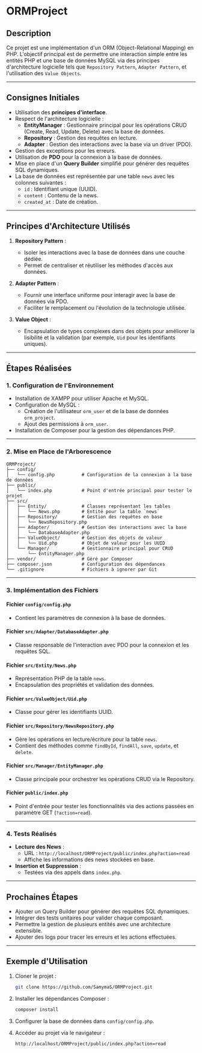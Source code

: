 # ORMProject

## **Description**
Ce projet est une implémentation d'un ORM (Object-Relational Mapping) en PHP. 
L'objectif principal est de permettre une interaction simple entre les entités PHP et une base de données MySQL via des principes d'architecture logicielle tels que 
`Repository Pattern`, `Adapter Pattern`, et l'utilisation des `Value Objects`.

---

## **Consignes Initiales**
- Utilisation des **principes d'interface**.
- Respect de l'architecture logicielle :
  - **EntityManager** : Gestionnaire principal pour les opérations CRUD (Create, Read, Update, Delete) avec la base de données.
  - **Repository** : Gestion des requêtes en lecture.
  - **Adapter** : Gestion des interactions avec la base via un driver (PDO).
- Gestion des exceptions pour les erreurs.
- Utilisation de **PDO** pour la connexion à la base de données.
- Mise en place d'un **Query Builder** simplifié pour générer des requêtes SQL dynamiques.
- La base de données est représentée par une table `news` avec les colonnes suivantes :
  - `id` : Identifiant unique (UUID).
  - `content` : Contenu de la news.
  - `created_at` : Date de création.

---

## **Principes d'Architecture Utilisés**
1. **Repository Pattern** : 
   - Isoler les interactions avec la base de données dans une couche dédiée.
   - Permet de centraliser et réutiliser les méthodes d'accès aux données.

2. **Adapter Pattern** :
   - Fournir une interface uniforme pour interagir avec la base de données via PDO.
   - Faciliter le remplacement ou l'évolution de la technologie utilisée.

3. **Value Object** :
   - Encapsulation de types complexes dans des objets pour améliorer la lisibilité et la validation (par exemple, `Uid` pour les identifiants uniques).

---

## **Étapes Réalisées**

### **1. Configuration de l'Environnement**
- Installation de XAMPP pour utiliser Apache et MySQL.
- Configuration de MySQL :
  - Création de l'utilisateur `orm_user` et de la base de données `orm_project`.
  - Ajout des permissions à `orm_user`.
- Installation de Composer pour la gestion des dépendances PHP.

---

### **2. Mise en Place de l'Arborescence**
```plaintext
ORMProject/
├── config/
│   └── config.php          # Configuration de la connexion à la base de données
├── public/
│   └── index.php           # Point d'entrée principal pour tester le projet
├── src/
│   ├── Entity/             # Classes représentant les tables
│   │   └── News.php        # Entité pour la table `news`
│   ├── Repository/         # Gestion des requêtes en base
│   │   └── NewsRepository.php
│   ├── Adapter/            # Gestion des interactions avec la base
│   │   └── DatabaseAdapter.php
│   ├── ValueObject/        # Gestion des objets de valeur
│   │   └── Uid.php         # Objet de valeur pour les UUID
│   └── Manager/            # Gestionnaire principal pour CRUD
│       └── EntityManager.php
├── vendor/                 # Géré par Composer
├── composer.json           # Configuration des dépendances
└── .gitignore              # Fichiers à ignorer par Git
```

---

### **3. Implémentation des Fichiers**

#### **Fichier `config/config.php`**
- Contient les paramètres de connexion à la base de données.

#### **Fichier `src/Adapter/DatabaseAdapter.php`**
- Classe responsable de l'interaction avec PDO pour la connexion et les requêtes SQL.

#### **Fichier `src/Entity/News.php`**
- Représentation PHP de la table `news`.
- Encapsulation des propriétés et validation des données.

#### **Fichier `src/ValueObject/Uid.php`**
- Classe pour gérer les identifiants UUID.

#### **Fichier `src/Repository/NewsRepository.php`**
- Gère les opérations en lecture/écriture pour la table `news`.
- Contient des méthodes comme `findById`, `findAll`, `save`, `update`, et `delete`.

#### **Fichier `src/Manager/EntityManager.php`**
- Classe principale pour orchestrer les opérations CRUD via le Repository.

#### **Fichier `public/index.php`**
- Point d'entrée pour tester les fonctionnalités via des actions passées en paramètre GET (`?action=read`).

---

### **4. Tests Réalisés**
- **Lecture des News** :
  - URL : `http://localhost/ORMProject/public/index.php?action=read`
  - Affiche les informations des news stockées en base.
- **Insertion et Suppression** :
  - Testées via des appels dans `index.php`.

---

## **Prochaines Étapes**
- Ajouter un Query Builder pour générer des requêtes SQL dynamiques.
- Intégrer des tests unitaires pour valider chaque composant.
- Permettre la gestion de plusieurs entités avec une architecture extensible.
- Ajouter des logs pour tracer les erreurs et les actions effectuées.

---

## **Exemple d'Utilisation**
1. Cloner le projet :
   ```bash
   git clone https://github.com/SamymaS/ORMProject.git
   ```

2. Installer les dépendances Composer :
   ```bash
   composer install
   ```

3. Configurer la base de données dans `config/config.php`.

4. Accéder au projet via le navigateur :
   ```plaintext
   http://localhost/ORMProject/public/index.php?action=read
   ```
